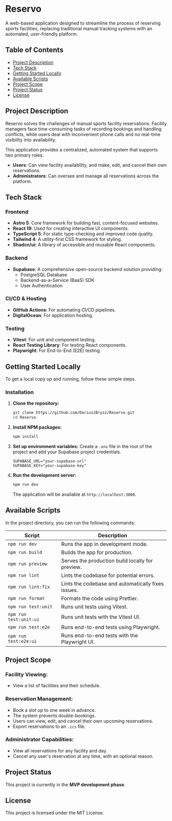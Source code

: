 # Reservo

A web-based application designed to streamline the process of reserving sports facilities, replacing traditional manual tracking systems with an automated, user-friendly platform.

## Table of Contents

- [Project Description](#project-description)
- [Tech Stack](#tech-stack)
- [Getting Started Locally](#getting-started-locally)
- [Available Scripts](#available-scripts)
- [Project Scope](#project-scope)
- [Project Status](#project-status)
- [License](#license)

## Project Description

Reservo solves the challenges of manual sports facility reservations. Facility managers face time-consuming tasks of recording bookings and handling conflicts, while users deal with inconvenient phone calls and no real-time visibility into availability.

This application provides a centralized, automated system that supports two primary roles:
-   **Users**: Can view facility availability, and make, edit, and cancel their own reservations.
-   **Administrators**: Can oversee and manage all reservations across the platform.

## Tech Stack

### Frontend
-   **Astro 5**: Core framework for building fast, content-focused websites.
-   **React 19**: Used for creating interactive UI components.
-   **TypeScript 5**: For static type-checking and improved code quality.
-   **Tailwind 4**: A utility-first CSS framework for styling.
-   **Shadcn/ui**: A library of accessible and reusable React components.

### Backend
-   **Supabase**: A comprehensive open-source backend solution providing:
    -   PostgreSQL Database
    -   Backend-as-a-Service (BaaS) SDK
    -   User Authentication

### CI/CD & Hosting
-   **GitHub Actions**: For automating CI/CD pipelines.
-   **DigitalOcean**: For application hosting.

### Testing
-   **Vitest**: For unit and component testing.
-   **React Testing Library**: For testing React components.
-   **Playwright**: For End-to-End (E2E) testing.

## Getting Started Locally

To get a local copy up and running, follow these simple steps.

### Installation

1.  **Clone the repository:**
    ```sh
    git clone https://github.com/DariuszBrysz/Reservo.git
    cd Reservo
    ```

2.  **Install NPM packages:**
    ```sh
    npm install
    ```

3.  **Set up environment variables:**
    Create a `.env` file in the root of the project and add your Supabase project credentials.

    ```env
    SUPABASE_URL="your-supabase-url"
    SUPABASE_KEY="your-supabase-key"
    ```

4.  **Run the development server:**
    ```sh
    npm run dev
    ```
    The application will be available at `http://localhost:3000`.

## Available Scripts

In the project directory, you can run the following commands:

| Script                 | Description                                        |
| ---------------------- | -------------------------------------------------- |
| `npm run dev`          | Runs the app in development mode.                  |
| `npm run build`        | Builds the app for production.                     |
| `npm run preview`      | Serves the production build locally for preview.   |
| `npm run lint`         | Lints the codebase for potential errors.           |
| `npm run lint:fix`     | Lints the codebase and automatically fixes issues. |
| `npm run format`       | Formats the code using Prettier.                   |
| `npm run test:unit`    | Runs unit tests using Vitest.                      |
| `npm run test:unit:ui` | Runs unit tests with the Vitest UI.                |
| `npm run test:e2e`     | Runs end-to-end tests using Playwright.            |
| `npm run test:e2e:ui`  | Runs end-to-end tests with the Playwright UI.      |

## Project Scope

### Facility Viewing:
-   View a list of facilities and their schedule.
### Reservation Management:
-   Book a slot up to one week in advance.
-   The system prevents double-bookings.
-   Users can view, edit, and cancel their own upcoming reservations.
-   Export reservations to an `.ics` file.
### Administrator Capabilities:
-   View all reservations for any facility and day.
-   Cancel any user's reservation at any time, with an optional reason.

## Project Status

This project is currently in the **MVP development phase**.

## License

This project is licensed under the MIT License.